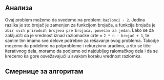 ## Анализа

Ovaj problem možemo da svedemo na problem: `Razlomci - 2`.
Jedina razlika je sto brojač je zamenjen za funkcijom brojača, a funkcija brojača je `zbir svih prirodnih brojeva pre brojača, povećan za jedan`.
Lako se da zaključiti da je vrednost iznad razlomačke crte = `2 * n - brojač + 1`, te samim tim imamo sve delove potrebne za rešavanje ovog problema.
Takodje mozemo da podelimo na potprobleme i rekurzivno uradimo, a što se tiče iterativnog dela, moramo da podjemo od najdubljeg ralomačkog dela i da se krećemo ka gore osvežavajući u svakom koraku vrednost razlomka.

## Смернице за алгоритам
